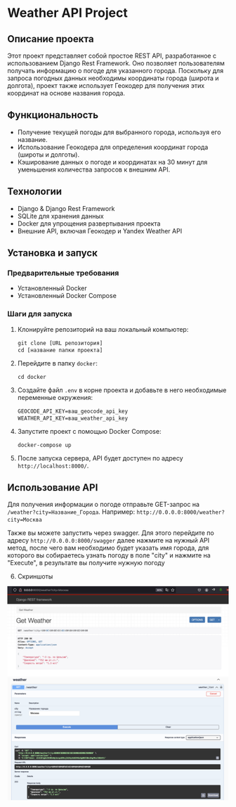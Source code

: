 # Weather API Project

## Описание проекта
Этот проект представляет собой простое REST API, разработанное с использованием Django Rest Framework. Оно позволяет пользователям получать информацию о погоде для указанного города. Поскольку для запроса погодных данных необходимы координаты города (широта и долгота), проект также использует Геокодер для получения этих координат на основе названия города.

## Функциональность
- Получение текущей погоды для выбранного города, используя его название.
- Использование Геокодера для определения координат города (широты и долготы).
- Кэширование данных о погоде и координатах на 30 минут для уменьшения количества запросов к внешним API.

## Технологии
- Django & Django Rest Framework
- SQLite для хранения данных
- Docker для упрощения развертывания проекта
- Внешние API, включая Геокодер и Yandex Weather API

## Установка и запуск

### Предварительные требования
- Установленный Docker
- Установленный Docker Compose

### Шаги для запуска
1. Клонируйте репозиторий на ваш локальный компьютер:
    ```
    git clone [URL репозитория]
    cd [название папки проекта]
    ```

2. Перейдите в папку `docker`:
    ```
    cd docker
    ```

3. Создайте файл `.env` в корне проекта и добавьте в него необходимые переменные окружения:
    ```
    GEOCODE_API_KEY=ваш_geocode_api_key
    WEATHER_API_KEY=ваш_weather_api_key
    ```

4. Запустите проект с помощью Docker Compose:
    ```
    docker-compose up
    ```

5. После запуска сервера, API будет доступен по адресу `http://localhost:8000/`.

## Использование API

Для получения информации о погоде отправьте GET-запрос на `/weather?city=Название_Города`. 
Например:
`http://0.0.0.0:8000/weather?city=Москва`

Также вы можете запустить через swagger. Для этого перейдите по адресу `http://0.0.0.0:8000/swagger` 
далее нажмите на нужный API метод, после чего вам необходимо будет указать имя города, 
для которого вы собираетесь узнать погоду в поле "city" и нажмите на "Execute", 
в результате вы получите нужную погоду

6. Скриншоты

![Изображение 1](screenshots/02_weather.png "Результат через браузер")
![Изображение 1](screenshots/01_weather_swagger.png "Результат через swagger")


